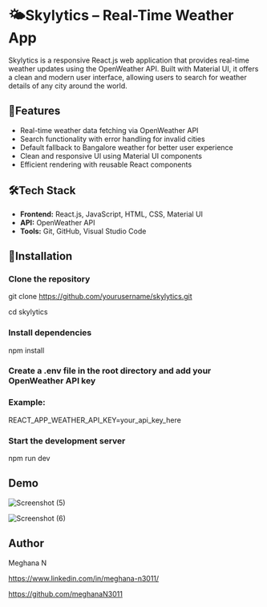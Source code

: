 # 🌤️Skylytics – Real-Time Weather App

Skylytics is a responsive React.js web application that provides real-time weather updates using the OpenWeather API. Built with Material UI, it offers a clean and modern user interface, allowing users to search for weather details of any city around the world.

## 🚀Features

- Real-time weather data fetching via OpenWeather API  
- Search functionality with error handling for invalid cities  
- Default fallback to Bangalore weather for better user experience  
- Clean and responsive UI using Material UI components  
- Efficient rendering with reusable React components  

## 🛠️Tech Stack

- **Frontend:** React.js, JavaScript, HTML, CSS, Material UI  
- **API:** OpenWeather API  
- **Tools:** Git, GitHub, Visual Studio Code  

## 📂Installation

### Clone the repository
git clone https://github.com/yourusername/skylytics.git

cd skylytics

### Install dependencies
npm install

### Create a .env file in the root directory and add your OpenWeather API key

### Example:
REACT_APP_WEATHER_API_KEY=your_api_key_here

### Start the development server
npm run dev

## Demo

![Screenshot (5)](https://github.com/user-attachments/assets/04b3163f-c33e-42f0-b1e6-867c47d96ddf)

![Screenshot (6)](https://github.com/user-attachments/assets/9c0d3a82-5e97-4349-8f9d-85d2a77a0c6e)

## Author

Meghana N

https://www.linkedin.com/in/meghana-n3011/

https://github.com/meghanaN3011


